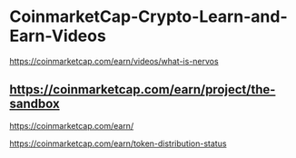 # CoinmarketCap-Crypto-Learn-and-Earn-Videos
https://coinmarketcap.com/earn/videos/what-is-nervos
## https://coinmarketcap.com/earn/project/the-sandbox

https://coinmarketcap.com/earn/

https://coinmarketcap.com/earn/token-distribution-status
